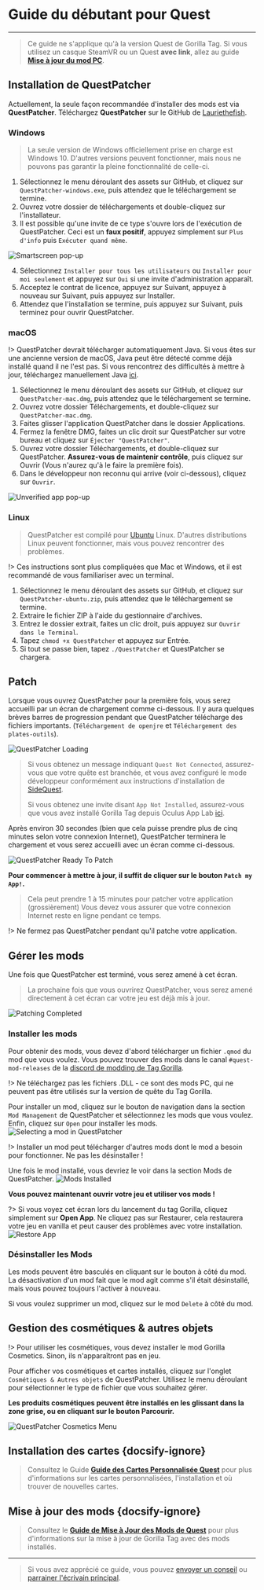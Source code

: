 # Guide du débutant pour Quest
---
>
> Ce guide ne s'applique qu'à la version Quest de Gorilla Tag. Si vous utilisez un casque SteamVR ou un Quest **avec link**, allez au guide [**Mise à jour du mod PC**](pc-guide).

<div class="horizontal bordered" data-ea-publisher="gorillatagmodding-burrito-software" data-ea-type="image" data-ea-manual="true" id="quest-mod-guide"></div>

## Installation de QuestPatcher

Actuellement, la seule façon recommandée d'installer des mods est via **QuestPatcher**. Téléchargez **QuestPatcher** sur le GitHub de [Lauriethefish](https://github.com/Lauriethefish/QuestPatcher/releases/latest).

### Windows

> La seule version de Windows officiellement prise en charge est Windows 10. D'autres versions peuvent fonctionner, mais nous ne pouvons pas garantir la pleine fonctionnalité de celle-ci.

1. Sélectionnez le menu déroulant des assets sur GitHub, et cliquez sur `QuestPatcher-windows.exe`, puis attendez que le téléchargement se termine.
2. Ouvrez votre dossier de téléchargements et double-cliquez sur l'installateur.
3. Il est possible qu'une invite de ce type s'ouvre lors de l'exécution de QuestPatcher. Ceci est un **faux positif**, appuyez simplement sur `Plus d'info` puis `Exécuter quand même`.

![Smartscreen pop-up](../docs/files/questpatchersmartscreen.png)

4. Sélectionnez `Installer pour tous les utilisateurs` ou `Installer pour moi seulement` et appuyez sur `Oui` si une invite d'administration apparaît.
5. Acceptez le contrat de licence, appuyez sur Suivant, appuyez à nouveau sur Suivant, puis appuyez sur Installer.
6. Attendez que l'installation se termine, puis appuyez sur Suivant, puis terminez pour ouvrir QuestPatcher.


### macOS

!> QuestPatcher devrait télécharger automatiquement Java. Si vous êtes sur une ancienne version de macOS, Java peut être détecté comme déjà installé quand il ne l'est pas. Si vous rencontrez des difficultés à mettre à jour, téléchargez manuellement Java [ici](https://www.java.com/en/).

1. Sélectionnez le menu déroulant des assets sur GitHub, et cliquez sur `QuestPatcher-mac.dmg`, puis attendez que le téléchargement se termine.
2. Ouvrez votre dossier Téléchargements, et double-cliquez sur `QuestPatcher-mac.dmg`.
3. Faites glisser l'application QuestPatcher dans le dossier Applications.
4. Fermez la fenêtre DMG, faites un clic droit sur QuestPatcher sur votre bureau et cliquez sur `Éjecter "QuestPatcher"`.
5. Ouvrez votre dossier Téléchargements, et double-cliquez sur QuestPatcher. **__Assurez-vous de maintenir contrôle__**, puis cliquez sur Ouvrir (Vous n'aurez qu'à le faire la première fois).
6. Dans le développeur non reconnu qui arrive (voir ci-dessous), cliquez sur `Ouvrir`.

![Unverified app pop-up](../docs/files/questpatchermacunverified.png)


### Linux

> QuestPatcher est compilé pour [Ubuntu](https://ubuntu.com/) Linux. D'autres distributions Linux peuvent fonctionner, mais vous pouvez rencontrer des problèmes.

!> Ces instructions sont plus compliquées que Mac et Windows, et il est recommandé de vous familiariser avec un terminal.

1. Sélectionnez le menu déroulant des assets sur GitHub, et cliquez sur `QuestPatcher-ubuntu.zip`, puis attendez que le téléchargement se termine.
2. Extraire le fichier ZIP à l'aide du gestionnaire d'archives.
3. Entrez le dossier extrait, faites un clic droit, puis appuyez sur `Ouvrir dans le Terminal`.
4. Tapez `chmod +x QuestPatcher` et appuyez sur Entrée.
5. Si tout se passe bien, tapez `./QuestPatcher` et QuestPatcher se chargera.

## Patch

Lorsque vous ouvrez QuestPatcher pour la première fois, vous serez accueilli par un écran de chargement comme ci-dessous. Il y aura quelques brèves barres de progression pendant que QuestPatcher télécharge des fichiers importants. (`Téléchargement de openjre` et `Téléchargement des plates-outils`).

![QuestPatcher Loading](../docs/files/questpatcherloading.png)

> Si vous obtenez un message indiquant `Quest Not Connected`, assurez-vous que votre quête est branchée, et vous avez configuré le mode développeur conformément aux instructions d'installation de [SideQuest](https://sidequestvr.com/setup-howto). 
> 
> Si vous obtenez une invite disant `App Not Installed`, assurez-vous que vous avez installé Gorilla Tag depuis Oculus App Lab [ici](https://www.oculus.com/experiences/quest/4979055762136823/).


Après environ 30 secondes (bien que cela puisse prendre plus de cinq minutes selon votre connexion Internet), QuestPatcher terminera le chargement et vous serez accueilli avec un écran comme ci-dessous.

![QuestPatcher Ready To Patch](../docs/files/questpatcherpatch.png)

**Pour commencer à mettre à jour, il suffit de cliquer sur le bouton `Patch my App!`.**

> Cela peut prendre 1 à 15 minutes pour patcher votre application (grossièrement) Vous devez vous assurer que votre connexion Internet reste en ligne pendant ce temps.

!> Ne fermez pas QuestPatcher pendant qu'il patche votre application.

## Gérer les mods

Une fois que QuestPatcher est terminé, vous serez amené à cet écran.

> La prochaine fois que vous ouvrirez QuestPatcher, vous serez amené directement à cet écran car votre jeu est déjà mis à jour.

![Patching Completed](../docs/files/questpatcherpatched.png)

### Installer les mods

Pour obtenir des mods, vous devez d'abord télécharger un fichier `.qmod` du mod que vous voulez. Vous pouvez trouver des mods dans le canal `#quest-mod-releases` de la [discord de modding de Tag Gorilla](https://discord.gg/b2MhDBAzTv).

!> Ne téléchargez pas les fichiers .DLL - ce sont des mods PC, qui ne peuvent pas être utilisés sur la version de quête du Tag Gorilla.

Pour installer un mod, cliquez sur le bouton de navigation dans la section `Mod Management` de QuestPatcher et sélectionnez les mods que vous voulez. Enfin, cliquez sur `Open` pour installer les mods. ![Selecting a mod in QuestPatcher](../docs/files/questpatcherselectmod.png)

!> Installer un mod peut télécharger d'autres mods dont le mod a besoin pour fonctionner. Ne pas les désinstaller !

Une fois le mod installé, vous devriez le voir dans la section Mods de QuestPatcher. ![Mods Installed](../docs/files/questpatcherinstalledmods.png)

**Vous pouvez maintenant ouvrir votre jeu et utiliser vos mods !**

?> Si vous voyez cet écran lors du lancement du tag Gorilla, cliquez simplement sur **Open App**. Ne cliquez pas sur Restaurer, cela restaurera votre jeu en vanilla et peut causer des problèmes avec votre installation.  
![Restore App](../docs/files/restoreapp.png)

### Désinstaller les Mods

Les mods peuvent être basculés en cliquant sur le bouton à côté du mod. La désactivation d'un mod fait que le mod agit comme s'il était désinstallé, mais vous pouvez toujours l'activer à nouveau.


Si vous voulez supprimer un mod, cliquez sur le mod `Delete` à côté du mod.

## Gestion des cosmétiques & autres objets

!> Pour utiliser les cosmétiques, vous devez installer le mod Gorilla Cosmetics. Sinon, ils n'apparaîtront pas en jeu.

Pour afficher vos cosmétiques et cartes installés, cliquez sur l'onglet `Cosmétiques & Autres objets` de QuestPatcher. Utilisez le menu déroulant pour sélectionner le type de fichier que vous souhaitez gérer.

**Les produits cosmétiques peuvent être installés en les glissant dans la zone grise, ou en cliquant sur le bouton Parcourir.**

![QuestPatcher Cosmetics Menu](../docs/files/questpatcherotheritems.png)

## Installation des cartes {docsify-ignore}

> Consultez le Guide [**Guide des Cartes Personnalisée Quest**](quest-maploading) pour plus d'informations sur les cartes personnalisées, l'installation et où trouver de nouvelles cartes.

## Mise à jour des mods {docsify-ignore}

> Consultez le [**Guide de Mise à Jour des Mods de Quest**](quest-updating) pour plus d'informations sur la mise à jour de Gorilla Tag avec des mods installés.

---

> Si vous avez apprécié ce guide, vous pouvez [envoyer un conseil](https://streamelements.com/burritosoft/tip) ou [parrainer l'écrivain principal](https://github.com/sponsors/burritosoftware).